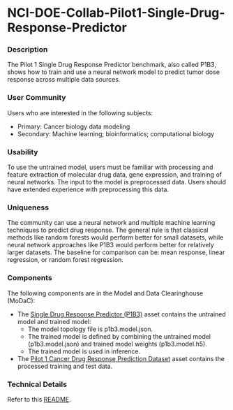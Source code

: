 # NCI-DOE-Collab-Pilot1-Single-Drug-Response-Predictor

### Description
The Pilot 1 Single Drug Response Predictor benchmark, also called P1B3, shows how to train and use a neural network model to predict tumor dose response across multiple data sources.

### User Community
Users who are interested in the following subjects:
* Primary: Cancer biology data modeling
* Secondary: Machine learning; bioinformatics; computational biology

### Usability
To use the untrained model, users must be familiar with processing and feature extraction of molecular drug data, gene expression, and training of neural networks. The input to the model is preprocessed data. Users should have extended experience with preprocessing this data.

### Uniqueness
The community can use a neural network and multiple machine learning techniques to predict drug response. The general rule is that classical methods like random forests would perform better for small datasets, while neural network approaches like P1B3 would perform better for relatively larger datasets. The baseline for comparison can be: mean response, linear regression, or random forest regression.

### Components
The following components are in the Model and Data Clearinghouse (MoDaC):
* The [Single Drug Response Predictor (P1B3)](https://modac.cancer.gov/searchTab?dme_data_id=NCI-DME-MS01-8308552) asset contains the untrained model and trained model:
  * The model topology file is p1b3.model.json. 
  * The trained model is defined by combining the untrained model (p1b3.model.json) and trained model weights (p1b3.model.h5).
  * The trained model is used in inference.
* The [Pilot 1 Cancer Drug Response Prediction Dataset](https://modac.cancer.gov/searchTab?dme_data_id=NCI-DME-MS01-8088592) asset contains the processed training and test data. 

### Technical Details
Refer to this [README](./Pilot1/P1B3/README.md).
